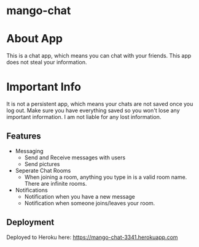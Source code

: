# mango-chat


# About App

This is a chat app, which means you can chat with your friends. This app does not steal your information. 


# Important Info
It is not a persistent app, which means your chats are not saved once you log out. Make sure you have everything saved so you won't lose any important information. I am not liable for any lost information. 

## Features 

- Messaging
  - Send and Receive messages with users
  - Send pictures
- Seperate Chat Rooms
  - When joining a room, anything you type in is a valid room name. There are infinite rooms.
- Notifications
  - Notification when you have a new message
  - Notification when someone joins/leaves your room.


## Deployment

Deployed to Heroku here: https://mango-chat-3341.herokuapp.com 
